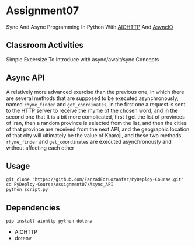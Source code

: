 # Assignment07

Sync And Async Programming In Python With [AIOHTTP](https://docs.aiohttp.org/en/stable/) And [AsyncIO](https://docs.python.org/3/library/asyncio.html)

## Classroom Activities

Simple Excersize To Introduce with async/await/sync Concepts

## Async API

A relatively more advanced exercise than the previous one, in which there are several methods that are supposed to be executed asynchronously, named `rhyme_finder` and `get_coordinates`, in the first one a request is sent to the HTTP server to receive the rhyme of the chosen word, and in the second one that It is a bit more complicated, first I get the list of provinces of Iran, then a random province is selected from the list, and then the cities of that province are received from the next API, and the geographic location of that city will ultimately be the value of Kharoji, and these two methods `rhyme_finder` and `get_coordinates` are executed asynchronously and without affecting each other

## Usage

```shell
git clone "https://github.com/FarzadForuozanfar/PyDeploy-Course.git"
cd PyDeploy-Course/Assignment07/Async_API
python script.py
```

## Dependencies

```shell
pip install aiohttp python-dotenv
```

* AIOHTTP
* dotenv
